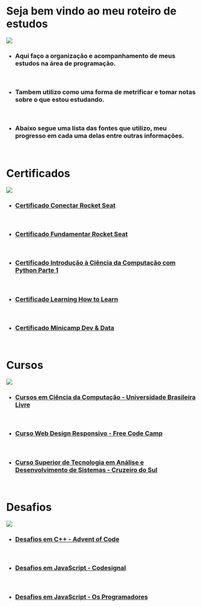 # Seja bem vindo ao meu roteiro de estudos

<img src="https://i.pinimg.com/originals/3a/b6/d7/3ab6d77c8a571a2124f3d610b5ec2c97.png">

<br>

- ### Aqui faço a organização e acompanhamento de meus estudos na área de programação.

<br>

- ### Tambem utilizo como uma forma de metrificar e tomar notas sobre o que estou estudando.

<br>

- ### Abaixo segue uma lista das fontes que utilizo, meu progresso em cada uma delas entre outras informações.

<br>

# Certificados
<img src="https://i.pinimg.com/originals/dc/4b/24/dc4b24f1c2a110d7004d3317b948608f.png">

<br>

- ### [Certificado Conectar Rocket Seat](https://github.com/ValdineiJunior/roteiro-de-estudos/issues/82)

<br>

- ### [Certificado Fundamentar Rocket Seat](https://github.com/ValdineiJunior/roteiro-de-estudos/issues/81)

<br>

- ### [Certificado Introdução à Ciência da Computação com Python Parte 1](https://github.com/ValdineiJunior/roteiro-de-estudos/issues/78)

<br>

- ### [Certificado Learning How to Learn](https://github.com/ValdineiJunior/roteiro-de-estudos/issues/51)

<br>

- ### [Certificado Minicamp Dev & Data](https://github.com/ValdineiJunior/roteiro-de-estudos/issues/79)

<br>

# Cursos
<img src="https://i.pinimg.com/originals/be/71/98/be7198d8041cd634aad98b501690a8de.png">

<br>

- ### [Cursos em Ciência da Computação - Universidade Brasileira Livre](https://github.com/ValdineiJunior/roteiro-de-estudos/issues/1)

<br>

- ### [Curso Web Design Responsivo - Free Code Camp](https://github.com/ValdineiJunior/roteiro-de-estudos/issues/2)

<br>

- ### [Curso Superior de Tecnologia em Análise e Desenvolvimento de Sistemas - Cruzeiro do Sul](https://github.com/ValdineiJunior/roteiro-de-estudos/issues/80)

<br>

# Desafios
<img src="https://i.pinimg.com/originals/1d/a4/d7/1da4d788716cfd18e196e0458fe89c60.png">

<br>

- ### [Desafios em C++ - Advent of Code](https://github.com/ValdineiJunior/roteiro-de-estudos/issues/27)

<br>

- ### [Desafios em JavaScript - Codesignal](https://github.com/ValdineiJunior/roteiro-de-estudos/issues/40)

<br>

- ### [Desafios em JavaScript - Os Programadores](https://github.com/ValdineiJunior/roteiro-de-estudos/issues/87)

<br>
